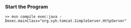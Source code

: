 ### Start the Program

```
>> mvn compile exec:java -Dexec.mainClass="org.syh.tomcat.SimpleServer.HttpServer"
```